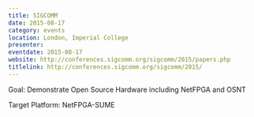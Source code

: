 ```yaml
---
title: SIGCOMM
date: 2015-08-17
category: events
location: London, Imperial College
presenter:
eventdate: 2015-08-17
website: http://conferences.sigcomm.org/sigcomm/2015/papers.php
titlelink: http://conferences.sigcomm.org/sigcomm/2015/
---
```


Goal: Demonstrate Open Source Hardware including NetFPGA and OSNT

Target Platform: NetFPGA-SUME
